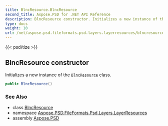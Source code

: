 ```yaml
---
title: BlncResource.BlncResource
second_title: Aspose.PSD for .NET API Reference
description: BlncResource constructor. Initializes a new instance of the BlncResource class
type: docs
weight: 10
url: /net/aspose.psd.fileformats.psd.layers.layerresources/blncresource/blncresource/
---
```

{{< psd/tize >}}
## BlncResource constructor

Initializes a new instance of the [`BlncResource`](../) class.

```csharp
public BlncResource()
```

### See Also

* class [BlncResource](../)
* namespace [Aspose.PSD.FileFormats.Psd.Layers.LayerResources](../../blncresource/)
* assembly [Aspose.PSD](../../../)


